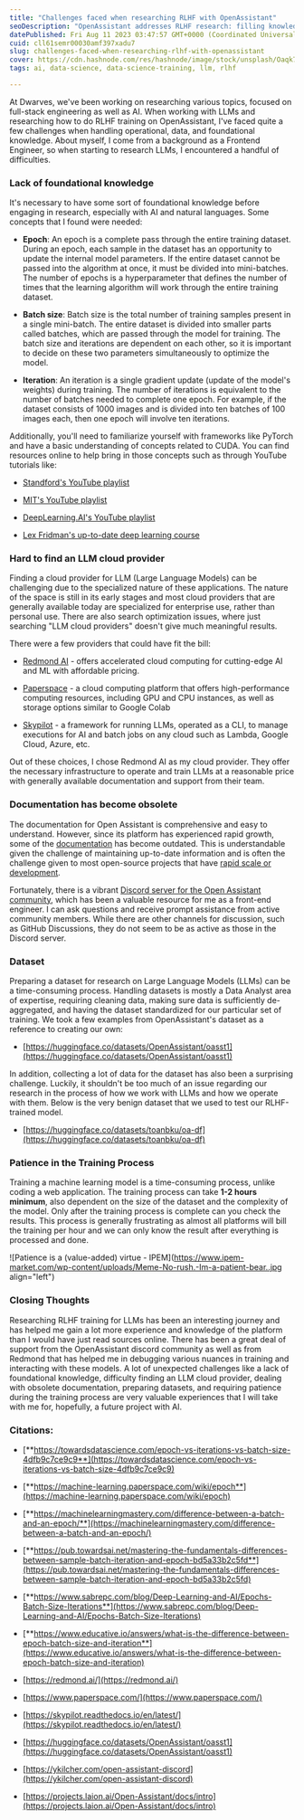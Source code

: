 ```yaml
---
title: "Challenges faced when researching RLHF with OpenAssistant"
seoDescription: "OpenAssistant addresses RLHF research: filling knowledge gaps, locating LLM cloud providers, updating documentation, and managing dataset preparation"
datePublished: Fri Aug 11 2023 03:47:57 GMT+0000 (Coordinated Universal Time)
cuid: cll61semr00030amf397xadu7
slug: challenges-faced-when-researching-rlhf-with-openassistant
cover: https://cdn.hashnode.com/res/hashnode/image/stock/unsplash/Oaqk7qqNh_c/upload/5eb8c47dd3dbdd34054c37648e61e440.jpeg
tags: ai, data-science, data-science-training, llm, rlhf

---
```


At Dwarves, we've been working on researching various topics, focused on full-stack engineering as well as AI. When working with LLMs and researching how to do RLHF training on OpenAssistant, I've faced quite a few challenges when handling operational, data, and foundational knowledge. About myself, I come from a background as a Frontend Engineer, so when starting to research LLMs, I encountered a handful of difficulties.

### **Lack of foundational knowledge**

It's necessary to have some sort of foundational knowledge before engaging in research, especially with AI and natural languages. Some concepts that I found were needed:

* **Epoch**: An epoch is a complete pass through the entire training dataset. During an epoch, each sample in the dataset has an opportunity to update the internal model parameters. If the entire dataset cannot be passed into the algorithm at once, it must be divided into mini-batches. The number of epochs is a hyperparameter that defines the number of times that the learning algorithm will work through the entire training dataset.
    
* **Batch size**: Batch size is the total number of training samples present in a single mini-batch. The entire dataset is divided into smaller parts called batches, which are passed through the model for training. The batch size and iterations are dependent on each other, so it is important to decide on these two parameters simultaneously to optimize the model.
    
* **Iteration**: An iteration is a single gradient update (update of the model's weights) during training. The number of iterations is equivalent to the number of batches needed to complete one epoch. For example, if the dataset consists of 1000 images and is divided into ten batches of 100 images each, then one epoch will involve ten iterations.
    

Additionally, you'll need to familiarize yourself with frameworks like PyTorch and have a basic understanding of concepts related to CUDA. You can find resources online to help bring in those concepts such as through YouTube tutorials like:

* [Standford's YouTube playlist](https://www.youtube.com/playlist?list=PLoROMvodv4rMiGQp3WXShtMGgzqpfVfbU)
    
* [MIT's YouTube playlist](https://www.youtube.com/playlist?list=PLoROMvodv4rMiGQp3WXShtMGgzqpfVfbU)
    
* [DeepLearning.AI](http://DeepLearning.AI)['s YouTube playlist](https://www.youtube.com/playlist?list=PLoROMvodv4rMiGQp3WXShtMGgzqpfVfbU)
    
* [Lex Fridman's up-to-date deep learning course](https://www.youtube.com/watch?v=0VH1Lim8gL8&list=PLrAXtmErZgOeiKm4sgNOknGvNjby9efdf&ab_channel=LexFridman)
    

### **Hard to find an LLM cloud provider**

Finding a cloud provider for LLM (Large Language Models) can be challenging due to the specialized nature of these applications. The nature of the space is still in its early stages and most cloud providers that are generally available today are specialized for enterprise use, rather than personal use. There are also search optimization issues, where just searching "LLM cloud providers" doesn't give much meaningful results.

There were a few providers that could have fit the bill:

* [Redmond AI](https://redmond.ai/) - offers accelerated cloud computing for cutting-edge AI and ML with affordable pricing.
    
* [Paperspace](https://www.paperspace.com/) - a cloud computing platform that offers high-performance computing resources, including GPU and CPU instances, as well as storage options similar to Google Colab
    
* [Skypilot](https://skypilot.readthedocs.io/en/latest/) - a framework for running LLMs, operated as a CLI, to manage executions for AI and batch jobs on any cloud such as Lambda, Google Cloud, Azure, etc.
    

Out of these choices, I chose Redmond AI as my cloud provider. They offer the necessary infrastructure to operate and train LLMs at a reasonable price with generally available documentation and support from their team.

### **Documentation has become obsolete**

The documentation for Open Assistant is comprehensive and easy to understand. However, since its platform has experienced rapid growth, some of the [documentation](https://projects.laion.ai/Open-Assistant/docs/intro) has become outdated. This is understandable given the challenge of maintaining up-to-date information and is often the challenge given to most open-source projects that have [rapid scale or development](https://github.com/LAION-AI/Open-Assistant/commits/main).

Fortunately, there is a vibrant [Discord server for the Open Assistant community](https://ykilcher.com/open-assistant-discord), which has been a valuable resource for me as a front-end engineer. I can ask questions and receive prompt assistance from active community members. While there are other channels for discussion, such as GitHub Discussions, they do not seem to be as active as those in the Discord server.

### **Dataset**

Preparing a dataset for research on Large Language Models (LLMs) can be a time-consuming process. Handling datasets is mostly a Data Analyst area of expertise, requiring cleaning data, making sure data is sufficiently de-aggregated, and having the dataset standardized for our particular set of training. We took a few examples from OpenAssistant's dataset as a reference to creating our own:

* [https://huggingface.co/datasets/OpenAssistant/oasst1](https://huggingface.co/datasets/OpenAssistant/oasst1)
    

In addition, collecting a lot of data for the dataset has also been a surprising challenge. Luckily, it shouldn't be too much of an issue regarding our research in the process of how we work with LLMs and how we operate with them. Below is the very benign dataset that we used to test our RLHF-trained model.

* [https://huggingface.co/datasets/toanbku/oa-df](https://huggingface.co/datasets/toanbku/oa-df)
    

### **Patience in the Training Process**

Training a machine learning model is a time-consuming process, unlike coding a web application. The training process can take **1-2 hours minimum**, also dependent on the size of the dataset and the complexity of the model. Only after the training process is complete can you check the results. This process is generally frustrating as almost all platforms will bill the training per hour and we can only know the result after everything is processed and done.

![Patience is a (value-added) virtue - IPEM](https://www.ipem-market.com/wp-content/uploads/Meme-No-rush.-Im-a-patient-bear..jpg align="left")

### Closing Thoughts

Researching RLHF training for LLMs has been an interesting journey and has helped me gain a lot more experience and knowledge of the platform than I would have just read sources online. There has been a great deal of support from the OpenAssistant discord community as well as from Redmond that has helped me in debugging various nuances in training and interacting with these models. A lot of unexpected challenges like a lack of foundational knowledge, difficulty finding an LLM cloud provider, dealing with obsolete documentation, preparing datasets, and requiring patience during the training process are very valuable experiences that I will take with me for, hopefully, a future project with AI.

### Citations:

* [**https://towardsdatascience.com/epoch-vs-iterations-vs-batch-size-4dfb9c7ce9c9**](https://towardsdatascience.com/epoch-vs-iterations-vs-batch-size-4dfb9c7ce9c9)
    
* [**https://machine-learning.paperspace.com/wiki/epoch**](https://machine-learning.paperspace.com/wiki/epoch)
    
* [**https://machinelearningmastery.com/difference-between-a-batch-and-an-epoch/**](https://machinelearningmastery.com/difference-between-a-batch-and-an-epoch/)
    
* [**https://pub.towardsai.net/mastering-the-fundamentals-differences-between-sample-batch-iteration-and-epoch-bd5a33b2c5fd**](https://pub.towardsai.net/mastering-the-fundamentals-differences-between-sample-batch-iteration-and-epoch-bd5a33b2c5fd)
    
* [**https://www.sabrepc.com/blog/Deep-Learning-and-AI/Epochs-Batch-Size-Iterations**](https://www.sabrepc.com/blog/Deep-Learning-and-AI/Epochs-Batch-Size-Iterations)
    
* [**https://www.educative.io/answers/what-is-the-difference-between-epoch-batch-size-and-iteration**](https://www.educative.io/answers/what-is-the-difference-between-epoch-batch-size-and-iteration)
    
* [https://redmond.ai/](https://redmond.ai/)
    
* [https://www.paperspace.com/](https://www.paperspace.com/)
    
* [https://skypilot.readthedocs.io/en/latest/](https://skypilot.readthedocs.io/en/latest/)
    
* [https://huggingface.co/datasets/OpenAssistant/oasst1](https://huggingface.co/datasets/OpenAssistant/oasst1)
    
* [https://ykilcher.com/open-assistant-discord](https://ykilcher.com/open-assistant-discord)
    
* [https://projects.laion.ai/Open-Assistant/docs/intro](https://projects.laion.ai/Open-Assistant/docs/intro)